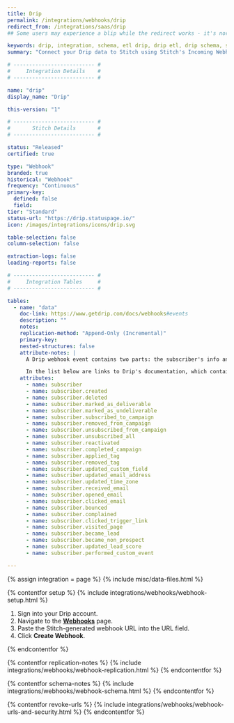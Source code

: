 ```yaml
---
title: Drip
permalink: /integrations/webhooks/drip
redirect_from: /integrations/saas/drip
## Some users may experience a blip while the redirect works - it's normal.

keywords: drip, integration, schema, etl drip, drip etl, drip schema, stitch webhooks
summary: "Connect your Drip data to Stitch using Stitch's Incoming Webhooks integration. In this guide, you'll find setup instructions, info about replication, and the data you can expect to see in your data warehouse."

# -------------------------- #
#     Integration Details    #
# -------------------------- #

name: "drip"
display_name: "Drip"

this-version: "1"

# -------------------------- #
#       Stitch Details       #
# -------------------------- #

status: "Released"
certified: true

type: "Webhook"
branded: true
historical: "Webhook"
frequency: "Continuous"
primary-key:
  defined: false
  field: 
tier: "Standard"
status-url: "https://drip.statuspage.io/"
icon: /images/integrations/icons/drip.svg

table-selection: false
column-selection: false

extraction-logs: false
loading-reports: false

# -------------------------- #
#     Integration Tables     #
# -------------------------- #

tables:
  - name: "data"
    doc-link: https://www.getdrip.com/docs/webhooks#events
    description: ""
    notes: 
    replication-method: "Append-Only (Incremental)"
    primary-key: 
    nested-structures: false
    attribute-notes: |
      A Drip webhook event contains two parts: the subscriber's info and then the details about the event itself.

      In the list below are links to Drip's documentation, which contain detailed examples of the fields in both the subscriber object and the individual events available for tracking.
    attributes:
      - name: subscriber
      - name: subscriber.created
      - name: subscriber.deleted
      - name: subscriber.marked_as_deliverable
      - name: subscriber.marked_as_undeliverable
      - name: subscriber.subscribed_to_campaign
      - name: subscriber.removed_from_campaign
      - name: subscriber.unsubscribed_from_campaign
      - name: subscriber.unsubscribed_all
      - name: subscriber.reactivated
      - name: subscriber.completed_campaign
      - name: subscriber.applied_tag
      - name: subscriber.removed_tag
      - name: subscriber.updated_custom_field
      - name: subscriber.updated_email_address
      - name: subscriber.updated_time_zone
      - name: subscriber.received_email
      - name: subscriber.opened_email
      - name: subscriber.clicked_email
      - name: subscriber.bounced
      - name: subscriber.complained
      - name: subscriber.clicked_trigger_link
      - name: subscriber.visited_page
      - name: subscriber.became_lead
      - name: subscriber.became_non_prospect
      - name: subscriber.updated_lead_score
      - name: subscriber.performed_custom_event

---
```

{% assign integration = page %}
{% include misc/data-files.html %}

{% contentfor setup %}
{% include integrations/webhooks/webhook-setup.html %}

1. Sign into your Drip account.
2. Navigate to the **[Webhooks](https://www.getdrip.com/webhooks)** page.
3. Paste the Stitch-generated webhook URL into the URL field.
4. Click **Create Webhook**.
 
{% endcontentfor %}



{% contentfor replication-notes %}
{% include integrations/webhooks/webhook-replication.html %}
{% endcontentfor %}



{% contentfor schema-notes %}
{% include integrations/webhooks/webhook-schema.html %}
{% endcontentfor %}


{% contentfor revoke-urls %}
{% include integrations/webhooks/webhook-urls-and-security.html %}
{% endcontentfor %}